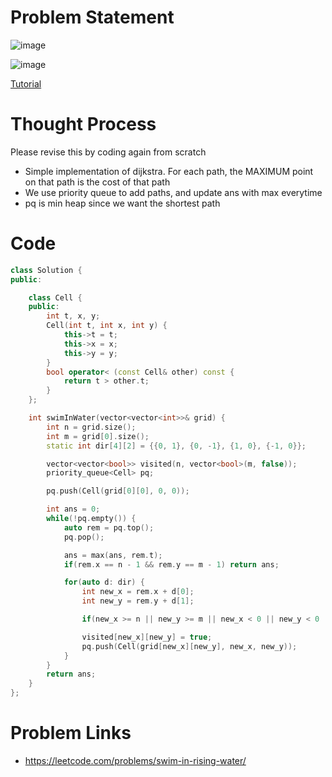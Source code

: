 # Problem Statement

![image](https://user-images.githubusercontent.com/10897423/142736521-587ec7a2-b076-4417-9d4b-dec4b55db932.png)

![image](https://user-images.githubusercontent.com/10897423/142736531-9b615f48-5aae-448d-bf3a-f94f62b5e577.png)

[Tutorial](https://www.youtube.com/watch?v=Wq1NibUMrNU&list=PL-Jc9J83PIiEuHrjpZ9m94Nag4fwAvtPQ&index=17)

# Thought Process

Please revise this by coding again from scratch

- Simple implementation of dijkstra. For each path, the MAXIMUM point on that path is the cost of that path
- We use priority queue to add paths, and update ans with max everytime
- pq is min heap since we want the shortest path

# Code
```cpp
class Solution {
public:

    class Cell {
    public:
        int t, x, y;
        Cell(int t, int x, int y) {
            this->t = t;
            this->x = x;
            this->y = y;
        }
        bool operator< (const Cell& other) const {
            return t > other.t;
        }
    };

    int swimInWater(vector<vector<int>>& grid) {
        int n = grid.size();
        int m = grid[0].size();
        static int dir[4][2] = {{0, 1}, {0, -1}, {1, 0}, {-1, 0}};

        vector<vector<bool>> visited(n, vector<bool>(m, false));
        priority_queue<Cell> pq;

        pq.push(Cell(grid[0][0], 0, 0));

        int ans = 0;
        while(!pq.empty()) {
            auto rem = pq.top();
            pq.pop();

            ans = max(ans, rem.t);
            if(rem.x == n - 1 && rem.y == m - 1) return ans;

            for(auto d: dir) {
                int new_x = rem.x + d[0];
                int new_y = rem.y + d[1];

                if(new_x >= n || new_y >= m || new_x < 0 || new_y < 0 || visited[new_x][new_y]) continue;

                visited[new_x][new_y] = true;
                pq.push(Cell(grid[new_x][new_y], new_x, new_y));
            }
        }
        return ans;
    }
};
```

# Problem Links
- https://leetcode.com/problems/swim-in-rising-water/
